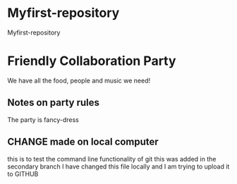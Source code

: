# Myfirst-repository
Myfirst-repository

# Friendly Collaboration Party
We have all the food, people and music we need!

## Notes on party rules
The party is fancy-dress

## CHANGE made on local computer
this is to test the command line functionality of git
this was added in the secondary branch
I have changed this file locally and I am trying to upload it to GITHUB
